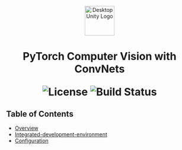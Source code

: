 <p align="center">
  <img src="https://pytorch.org/docs/stable/_static/images/logo-dark.svg" alt="Desktop Unity Logo" width="80">
</p>

<h1 align="center"> PyTorch Computer Vision with ConvNets </h>

<p align="center">
  <img alt="License" src="https://img.shields.io/badge/license-MIT-blue.svg">
  <img alt="Build Status" src="https://img.shields.io/badge/build-passing-teal.svg">
</p>

## Table of Contents

- [Overview](#overview)
- [Integrated-development-environment](#integrated-development-environment)
- [Configuration](#configuration)